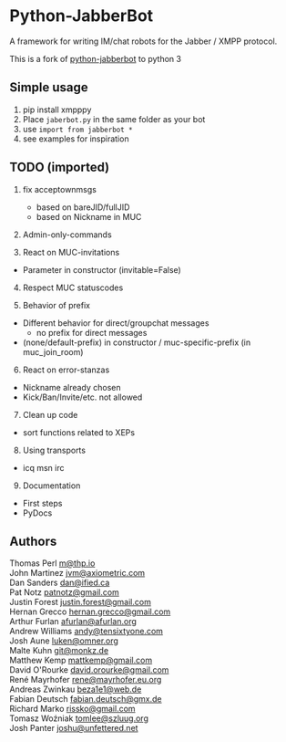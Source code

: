Python-JabberBot
===
A framework for writing IM/chat robots for the Jabber / XMPP protocol.

This is a fork of [python-jabberbot](http://thp.io/2007/python-jabberbot/) to python 3

## Simple usage
1. pip install xmpppy
2. Place `jaberbot.py` in the same folder as your bot
3. use `import from jabberbot *`
4. see examples for inspiration

## TODO (imported)
1. fix acceptownmsgs
    - based on bareJID/fullJID
    - based on Nickname in MUC

2. Admin-only-commands

3. React on MUC-invitations
- Parameter in constructor (invitable=False)

4. Respect MUC statuscodes

5. Behavior of prefix
- Different behavior for direct/groupchat messages
    - no prefix for direct messages
- (none/default-prefix) in constructor / muc-specific-prefix (in muc_join_room)

6. React on error-stanzas
- Nickname already chosen
- Kick/Ban/Invite/etc. not allowed

7. Clean up code
- sort functions related to XEPs

8. Using transports
- icq msn irc

9. Documentation
- First steps
- PyDocs

## Authors
Thomas Perl <m@thp.io>  
John Martinez <jvm@axiometric.com>  
Dan Sanders <dan@ified.ca>  
Pat Notz <patnotz@gmail.com>  
Justin Forest <justin.forest@gmail.com>  
Hernan Grecco <hernan.grecco@gmail.com>  
Arthur Furlan <afurlan@afurlan.org>  
Andrew Williams <andy@tensixtyone.com>  
Josh Aune <luken@omner.org>  
Malte Kuhn <git@monkz.de>  
Matthew Kemp <mattkemp@gmail.com>  
David O'Rourke <david.orourke@gmail.com>  
René Mayrhofer <rene@mayrhofer.eu.org>  
Andreas Zwinkau <beza1e1@web.de>  
Fabian Deutsch <fabian.deutsch@gmx.de>  
Richard Marko <rissko@gmail.com>  
Tomasz Woźniak <tomlee@szluug.org>  
Josh Panter <joshu@unfettered.net>  
